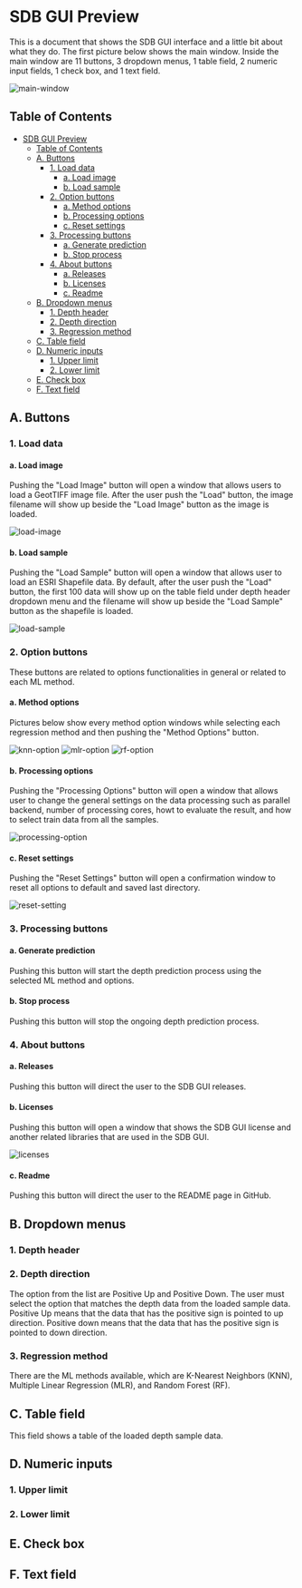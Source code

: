 # SDB GUI Preview

This is a document that shows the SDB GUI interface and a little bit about what they do. The first picture below shows the main window. Inside the main window are 11 buttons, 3 dropdown menus, 1 table field, 2 numeric input fields, 1 check box, and 1 text field.

![main-window](./fig/main_window.png)

## Table of Contents

- [SDB GUI Preview](#sdb-gui-preview)
  - [Table of Contents](#table-of-contents)
  - [A. Buttons](#a-buttons)
    - [1. Load data](#1-load-data)
      - [a. Load image](#a-load-image)
      - [b. Load sample](#b-load-sample)
    - [2. Option buttons](#2-option-buttons)
      - [a. Method options](#a-method-options)
      - [b. Processing options](#b-processing-options)
      - [c. Reset settings](#c-reset-settings)
    - [3. Processing buttons](#3-processing-buttons)
      - [a. Generate prediction](#a-generate-prediction)
      - [b. Stop process](#b-stop-process)
    - [4. About buttons](#4-about-buttons)
      - [a. Releases](#a-releases)
      - [b. Licenses](#b-licenses)
      - [c. Readme](#c-readme)
  - [B. Dropdown menus](#b-dropdown-menus)
    - [1. Depth header](#1-depth-header)
    - [2. Depth direction](#2-depth-direction)
    - [3. Regression method](#3-regression-method)
  - [C. Table field](#c-table-field)
  - [D. Numeric inputs](#d-numeric-inputs)
    - [1. Upper limit](#1-upper-limit)
    - [2. Lower limit](#2-lower-limit)
  - [E. Check box](#e-check-box)
  - [F. Text field](#f-text-field)

## A. Buttons

### 1. Load data

#### a. Load image

Pushing the "Load Image" button will open a window that allows users to load a GeotTIFF image file. After the user push the "Load" button, the image filename will show up beside the "Load Image" button as the image is loaded.

![load-image](./fig/load_image_window.png)

#### b. Load sample

Pushing the "Load Sample" button will open a window that allows user to load an ESRI Shapefile data. By default, after the user push the "Load" button, the first 100 data will show up on the table field under depth header dropdown menu and the filename will show up beside the "Load Sample" button as the shapefile is loaded.

![load-sample](./fig/load_sample_window.png)

### 2. Option buttons

These buttons are related to options functionalities in general or related to each ML method.

#### a. Method options

Pictures below show every method option windows while selecting each regression method and then pushing the "Method Options" button.

![knn-option](./fig/knn_option_window.png) ![mlr-option](./fig/mlr_option_window.png) ![rf-option](./fig/rf_option_window.png)

#### b. Processing options

Pushing the "Processing Options" button will open a window that allows user to change the general settings on the data processing such as parallel backend, number of processing cores, howt to evaluate the result, and how to select train data from all the samples.

![processing-option](./fig/processing_option_window.png)

#### c. Reset settings

Pushing the "Reset Settings" button will open a confirmation window to reset all options to default and saved last directory.

![reset-setting](./fig/reset_setting_window.png)

### 3. Processing buttons

#### a. Generate prediction

Pushing this button will start the depth prediction process using the selected ML method and options.

#### b. Stop process

Pushing this button will stop the ongoing depth prediction process.

### 4. About buttons

#### a. Releases

Pushing this button will direct the user to the SDB GUI releases.

#### b. Licenses

Pushing this button will open a window that shows the SDB GUI license and another related libraries that are used in the SDB GUI.

![licenses](./fig/license_window.png)

#### c. Readme

Pushing this button will direct the user to the README page in GitHub.

## B. Dropdown menus

### 1. Depth header

### 2. Depth direction

The option from the list are Positive Up and Positive Down. The user must select the option that matches the depth data from the loaded sample data. Positive Up means that the data that has the positive sign is pointed to up direction. Positive down means that the data that has the positive sign is pointed to down direction.

### 3. Regression method

There are the ML methods available, which are K-Nearest Neighbors (KNN), Multiple Linear Regression (MLR), and Random Forest (RF).

## C. Table field

This field shows a table of the loaded depth sample data.

## D. Numeric inputs

### 1. Upper limit

### 2. Lower limit

## E. Check box

## F. Text field
